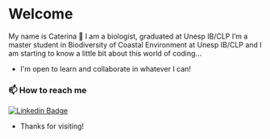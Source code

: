 # Welcome

My name is Caterina 
🌱 I am a biologist, graduated at Unesp IB/CLP
I’m a master student in Biodiversity of Coastal Environment at Unesp IB/CLP
and I am starting to know a little bit about this world of coding...
- I'm open to learn and collaborate in whatever I can!

### 📫 How to reach me

[![Linkedin Badge](https://img.shields.io/badge/-LinkedIn-blue?style=flat-square&logo=Linkedin&logoColor=white&link=https://www.linkedin.com/in/caterinadovalletrotta/)](https://www.linkedin.com/in/caterinadovalletrotta/)
              
- Thanks for visiting!

<!---
caterin4/caterin4 is a ✨ special ✨ repository because its `README.md` (this file) appears on your GitHub profile.
You can click the Preview link to take a look at your changes.
--->
